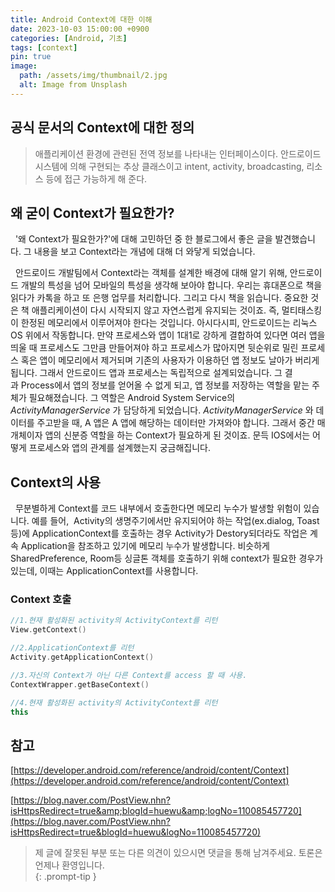 ```yaml
---
title: Android Context에 대한 이해
date: 2023-10-03 15:00:00 +0900
categories: [Android, 기초]
tags: [context]
pin: true
image:
  path: /assets/img/thumbnail/2.jpg
  alt: Image from Unsplash
---
```



## 공식 문서의 Context에 대한 정의 

> 애플리케이션 환경에 관련된 전역 정보를 나타내는 인터페이스이다. 안드로이드 시스템에 의해 구현되는 추상 클래스이고 intent, activity, broadcasting, 리소스 등에 접근 가능하게 해 준다.

## 왜 굳이 Context가 필요한가? 

&nbsp; '왜 Context가 필요한가?'에 대해 고민하던 중 한 블로그에서 좋은 글을 발견했습니다. 그 내용을 보고 Context라는 개념에 대해 더 와닿게 되었습니다.

&nbsp; 안드로이드 개발팀에서 Context라는 객체를 설계한 배경에 대해 알기 위해, 안드로이드 개발의 특성을 넘어 모바일의 특성을 생각해 보아야 합니다. 우리는 휴대폰으로 책을 읽다가 카톡을 하고 또 은행 업무를 처리합니다. 그리고 다시 책을 읽습니다. 중요한 것은 책 애플리케이션이 다시 시작되지 않고 자연스럽게 유지되는 것이죠. 즉, 멀티태스킹이 한정된 메모리에서 이루어져야 한다는 것입니다. 아시다시피, 안드로이드는 리눅스 OS 위에서 작동합니다. 만약 프로세스와 앱이 1대1로 강하게 결합하여 있다면 여러 앱을 띄울 때 프로세스도 그만큼 만들어져야 하고 프로세스가 많아지면 뒷순위로 밀린 프로세스 혹은 앱이 메모리에서 제거되며 기존의 사용자가 이용하던 앱 정보도 날아가 버리게 됩니다. 그래서 안드로이드 앱과 프로세스는 독립적으로 설계되었습니다.  그 결과 Process에서 앱의 정보를 얻어올 수 없게 되고, 앱 정보를 저장하는 역할을 맡는 주체가 필요해졌습니다. 그 역할은 Android System Service의 _ActivityManagerService_ 가 담당하게 되었습니다. _ActivityManagerService_ 와 데이터를 주고받을 때, A 앱은 A 앱에 해당하는 데이터만 가져와야 합니다. 그래서 중간 매개체이자 앱의 신분증 역할을 하는 Context가 필요하게 된 것이죠. 문득 IOS에서는 어떻게 프로세스와 앱의 관계를 설계했는지 궁금해집니다.

## Context의 사용

&nbsp; 무분별하게 Context를 코드 내부에서 호출한다면 메모리 누수가 발생할 위험이 있습니다. 예를 들어,  Activity의 생명주기에서만 유지되어야 하는 작업(ex.dialog, Toast 등)에 ApplicationContext를 호출하는 경우 Activity가 Destory되더라도 작업은 계속 Application을 참조하고 있기에 메모리 누수가 발생합니다. 비슷하게 SharedPreference, Room등 싱글톤 객체를 호출하기 위해 context가 필요한 경우가 있는데, 이때는 ApplicationContext를 사용합니다.

### Context 호출

```kotlin
//1.현재 활성화된 activity의 ActivityContext를 리턴
View.getContext()

//2.ApplicationContext를 리턴
Activity.getApplicationContext()

//3.자신의 Context가 아닌 다른 Context를 access 할 때 사용.
ContextWrapper.getBaseContext()

//4.현재 활성화된 activity의 ActivityContext를 리턴
this
```

## 참고

[https://developer.android.com/reference/android/content/Context](https://developer.android.com/reference/android/content/Context)

[https://blog.naver.com/PostView.nhn?isHttpsRedirect=true&amp;blogId=huewu&amp;logNo=110085457720](https://blog.naver.com/PostView.nhn?isHttpsRedirect=true&blogId=huewu&logNo=110085457720)

> 제 글에 잘못된 부분 또는 다른 의견이 있으시면 댓글을 통해 남겨주세요. 토론은 언제나 환영입니다.   
{: .prompt-tip }
